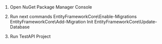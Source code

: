 ﻿1. Open NuGet Package Manager Console

2. Run next commands
	EntityFrameworkCore\Enable-Migrations
	EntityFrameworkCore\Add-Migration Init
	EntityFrameworkCore\Update-Database

3. Run TestAPI Project
